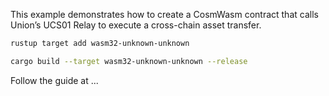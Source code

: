 This example demonstrates how to create a CosmWasm contract that calls Union’s UCS01 Relay to execute a cross-chain asset transfer.

```sh
rustup target add wasm32-unknown-unknown
```

```sh
cargo build --target wasm32-unknown-unknown --release
```

Follow the guide at ...